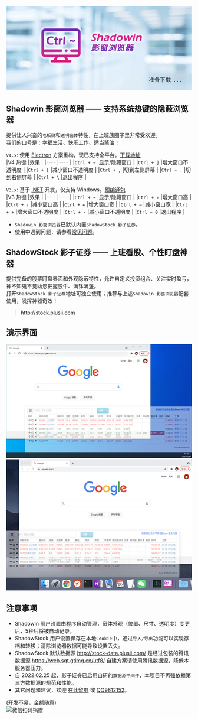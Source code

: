 ![Shadowin 影窗浏览器 + ShadowStock 影子证券](docs/install.gif)
  
Shadowin 影窗浏览器 —— 支持系统热键的隐蔽浏览器
-------------------------------------------
提供让人兴奋的`老板键`和`透明窗体`特性，在上班族圈子里非常受欢迎。  
我们的口号是：幸福生活、快乐工作、适当酱油！  

`V4.x`: 使用 [Electron] 方案重构，现已支持全平台。[下载地址]  
|V4 热键	|效果			|
|----		|----			|
|`Ctrl + ~`	|显示/隐藏窗口	|
|`Ctrl + ]`	|增大窗口不透明度	|
|`Ctrl + [`	|减小窗口不透明度	|
|`Ctrl + ,`	|切到左侧屏幕	|
|`Ctrl + .`	|切到右侧屏幕	|
|`Ctrl + \`	|退出程序		|
  
`V3.x`: 基于 [.NET] 开发，仅支持 Windows。[预编译包]  
|V3 热键	|效果			|
|----		|----			|
|`Ctrl + ~`	|显示/隐藏窗口	|
|`Ctrl + ↑`	|增大窗口高		|
|`Ctrl + ↓`	|减小窗口高		|
|`Ctrl + ←`	|增大窗口宽		|
|`Ctrl + →`	|减小窗口宽		|
|`Ctrl + +`	|增大窗口不透明度	|
|`Ctrl + -`	|减小窗口不透明度	|
|`Ctrl + 0`	|退出程序		|
  
* `Shadowin 影窗浏览器`已默认内置`ShadowStock 影子证券`。  
*  使用中遇到问题，请参看[常见问题]。
  
  
ShadowStock 影子证券 —— 上班看股、个性盯盘神器
------------------------------------------
提供完备的股票盯盘界面和外观隐蔽特性，允许自定义投资组合、关注实时盈亏，神不知鬼不觉助您把握股牛、满钵满盏。  
打开`ShadowStock 影子证券`地址可独立使用；推荐与上述`Shadowin 影窗浏览器`配套使用，发挥神器奇效！  
  
> http://stock.plusii.com
  
  
演示界面
-------
![Windows](docs/demo-1.jpg)
![macOS](docs/demo-2.jpg)
  
注意事项
-------
* Shadowin 用户设置由程序自动管理，窗体外观（位置、尺寸、透明度）变更后，5秒后将被自动记录。  
* ShadowStock 用户设置保存在本地`Cookie`中，通过`导入/导出`功能可以实现存档和转移；清除浏览器数据可能导致设置丢失。  
* ShadowStock 默认数据源 http://stock-data.plusii.com/ 是经过包装的腾讯数据源 https://web.sqt.gtimg.cn/utf8/ 自建方案请使用腾讯数据源，降低本服务器压力。  
* 自 2022.02.25 起，影子证券已启用自研的`数据源中间件`，本项目不再强依赖第三方数据源的规范和性能。  
* 其它问题和建议，欢迎 [在此留爪] 或 [QQ9812152]。  
  
  
(开发不易，金额随意)  
![微信扫码捐赠](http://images.iiwho.com/donate-wechat.jpg)


[Electron]: https://www.electronjs.org
[.NET]: https://www.microsoft.com/zh-cn/download/details.aspx?id=17718
[下载地址]: http://stock.plusii.com/shadowin.html
[预编译包]: https://github.com/heddaz/shadowin/releases
[常见问题]: https://github.com/HeddaZ/Shadowin/issues/43
[在此留爪]: https://github.com/heddaz/shadowin/issues
[QQ9812152]: tencent://message/?uin=9812152
